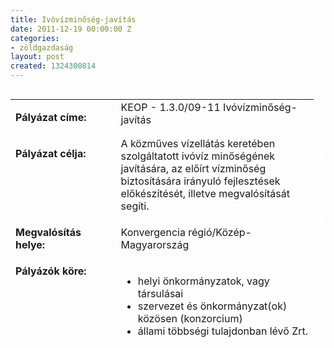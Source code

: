 ```yaml
---
title: Ivóvízminőség-javítás
date: 2011-12-19 00:00:00 Z
categories:
- zöldgazdaság
layout: post
created: 1324300814
---
```


<table style="width: 485px; height: 390px;" align="left" border="0" cellpadding="0" cellspacing="0"><tbody><tr><td valign="top" width="187"><p><strong>Pályázat címe:</strong></p></td><td valign="top" width="428">KEOP - 1.3.0/09-11 Ivóvízminőség-javítás</td></tr><tr><td valign="top" width="187"><p><strong>Pályázat célja:</strong></p></td><td valign="top" width="428">A közműves vízellátás keretében szolgáltatott ivóvíz minőségének javítására, az előírt vízminőség biztosítására irányuló fejlesztések előkészítését, illetve megvalósítását segíti.</td></tr><tr><td valign="top" width="187"><p><strong>Megvalósítás helye:&nbsp;</strong></p></td><td valign="top" width="428"><p>Konvergencia régió/Közép-Magyarország</p></td></tr><tr valign="top" align="left"><td valign="top" width="187"><strong>Pályázók köre:</strong></td><td valign="top" width="428"><ul><li>helyi önkormányzatok, vagy társulásai</li><li>szervezet és önkormányzat(ok) közösen (konzorcium)</li><li>állami többségi tulajdonban lévő Zrt.</li></ul></td></tr><tr><td valign="top" width="187"><p><strong>Támogatás formája:</strong></p></td><td valign="top" width="428"><p>Vissza nem térítendő</p><ul><li>min. 20 millió Ft – 260 millió Ft (90%)</li><li>260 millió Ft felett a támogatási arány számítása a finanszírozási hiányból származtatott összeg alapján történik</li><li>önrész: 10 %</li></ul><p>&nbsp;</p></td></tr><tr><td valign="top" width="187"><p><strong>Támogatás mértéke:</strong></p></td><td valign="top" width="428">Max. 90 % (ÁFA-val)</td></tr><tr><td valign="top" width="187"><p><strong>Biztosíték:</strong></p></td><td valign="top" width="428"><p>ingatlan</p></td></tr><tr><td valign="top" width="187"><p><strong>Beadási határidő:</strong></p></td><td valign="top" width="428"><p>2011. február 10-től a kiírás felfüggesztéséig.</p></td></tr><tr><td valign="top" width="187"><p><strong>Projekt időtartama:</strong></p></td><td valign="top" width="428">Kivitelezés: nagyprojektnél max. 5 év, egyéb projektnél 3 év</td></tr><tr><td valign="top" width="187"><p><strong>Bírálat:</strong></p></td><td valign="top" width="428"><p>Egyfordulós</p></td></tr><tr><td valign="top" width="187"><p><strong>Kiíró:</strong></p></td><td valign="top" width="428"><p>NFÜ</p></td></tr><tr><td valign="top" width="187"><strong>Közreműködő szervezet:</strong></td><td valign="top" width="428">Környezetvédelmi Fejlesztési Igazgatóság</td></tr><tr><td valign="top" width="187"><strong>Letöltendő dokumentáció:</strong></td><td valign="top" width="428"><a href="http://www.nfu.hu/">www.nfu.hu</a></td></tr></tbody></table><p>&nbsp;</p><p>&nbsp;</p><p style="text-align: center;"><strong><a href="http://www.goldconsulting.eu/palyazati-elominosito-adatlap" class="button red" style="color: rgb(255, 255, 255);">KÉREK AJÁNLATOT!</a></strong></p>

